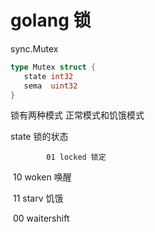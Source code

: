 # golang 锁

sync.Mutex

```go
type Mutex struct {
   state int32
   sema  uint32
}
```

锁有两种模式 正常模式和饥饿模式

state 锁的状态

 			01 locked 锁定

​			 10 woken 唤醒	 

​			 11 starv	饥饿

​			 00 waitershift